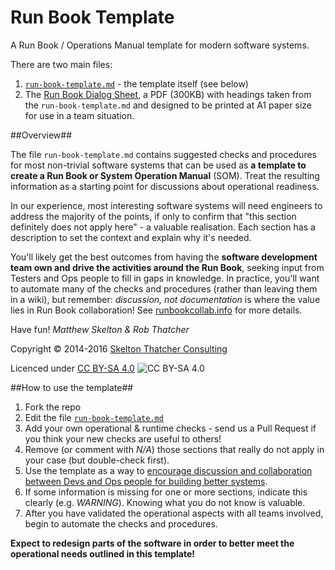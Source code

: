 # Run Book Template

A Run Book / Operations Manual template for modern software systems.

There are two main files:

1. [`run-book-template.md`](run-book-template.md) - the template itself (see below)
2. The [Run Book Dialog Sheet](releases/), a PDF (300KB) with headings taken from the `run-book-template.md` and designed to be printed at A1 paper size for use in a team situation.

##Overview##

The file `run-book-template.md` contains suggested checks and procedures for most non-trivial software systems that can be used as **a template to create a Run Book or System Operation Manual** (SOM). Treat the resulting information as a starting point for discussions about operational readiness. 

In our experience, most interesting software systems will need engineers to address the majority of the points, if only to confirm that "this section definitely does not apply here" - a valuable realisation. Each section has a description to set the context and explain why it's needed. 

You'll likely get the best outcomes from having the **software development team own and drive the activities around the Run Book**, seeking input from Testers and Ops people to fill in gaps in knowledge. In practice, you'll want to automate many of the checks and procedures (rather than leaving them in a wiki), but remember: _discussion, not documentation_ is where the value lies in Run Book collaboration!  See [runbookcollab.info](http://runbookcollab.info/) for more details.

Have fun! _Matthew Skelton & Rob Thatcher_

Copyright © 2014-2016 [Skelton Thatcher Consulting](https://skeltonthatcher.com/)

Licenced under [CC BY-SA 4.0](https://creativecommons.org/licenses/by-sa/4.0/) ![CC BY-SA 4.0](https://licensebuttons.net/l/by-sa/3.0/88x31.png)

##How to use the template##

1. Fork the repo
1. Edit the file [`run-book-template.md`](run-book-template.md) 
1. Add your own operational & runtime checks - send us a Pull Request if you think your new checks are useful to others!
1. Remove (or comment with _N/A_) those sections that really do not apply in your case (but double-check first).
1. Use the template as a way to [encourage discussion and collaboration between Devs and Ops people for building better systems](http://runbookcollab.info/).
1. If some information is missing for one or more sections, indicate this clearly (e.g. *WARNING*). Knowing what you do not know is valuable.
1. After you have validated the operational aspects with all teams involved, begin to automate the checks and procedures.

**Expect to redesign parts of the software in order to better meet the operational needs outlined in this template!**

